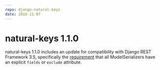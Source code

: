 ```yaml
---
repo: django-natural-keys
date: 2016-11-07
---
```


# natural-keys 1.1.0

natural-keys 1.1.0 includes an update for compatibility with Django REST Framework 3.5, specifically the [requirement](http://www.django-rest-framework.org/topics/3.5-announcement/#modelserializer-fields-and-exclude) that all ModelSerializers have an explicit `fields` or `exclude` attribute.
